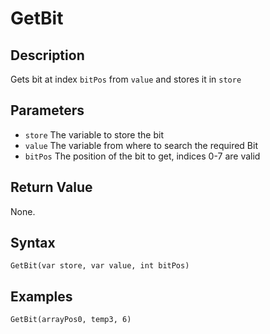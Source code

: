 # GetBit

## Description
Gets bit at index `bitPos` from `value` and stores it in `store`

## Parameters
- `store`
The variable to store the bit
- `value`
The variable from where to search the required Bit
- `bitPos`
The position of the bit to get, indices 0-7 are valid

## Return Value
None.

## Syntax
```
GetBit(var store, var value, int bitPos)
```

## Examples
```
GetBit(arrayPos0, temp3, 6)
```